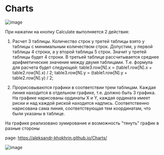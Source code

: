 # Charts

![image](https://github.com/user-attachments/assets/f3064a03-2eae-4c69-a8bc-82f5a41d3fc0)


При нажатии на кнопку  Calculate выполняется  2 действия:
1) Расчет 3 таблицы. Количество строк у третей таблицы взято у таблицы с минимальным 
количеством строк. Допустим, у первой таблицы 4 строки, а у второй таблицы 5 строк. Значит у третей таблицы 
будет 4 строки. В третьей таблице рассчитывается среднее арифметические значение между двумя таблицами. 
Т.е. формула для расчета будет следующей:
table3.row[N].x = (table1.row[N].x + table2.row[N].x) / 2; 
table3.row[N].y = (table1.row[N].y + table2.row[N].y) / 2;

2) Прорисовываются графики в соответствии трем таблицам. Каждая линия находится в 
отдельном графике, т.е. должно быть 3 графика. На графике нарисованы ординаты X и Y, каждая ордината имеет риски и над каждой риской находится надпись. Соответственно нарисована 
сама линия, соответствующая тем координатам, что были указаны в таблице.

На графике реализовано зумирование и возможность "тянуть" график в разные стороны

page: https://aleksandr-khokhrin.github.io/Charts/


![image](https://github.com/Aleksandr-Khokhrin/MyForumApp_react-front/assets/147053338/d1421d97-c486-45f4-b34f-5faede758ca4)
